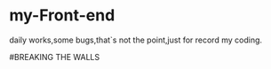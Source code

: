 # my-Front-end
daily works,some bugs,that`s not the point,just for record my coding.

#BREAKING THE WALLS
